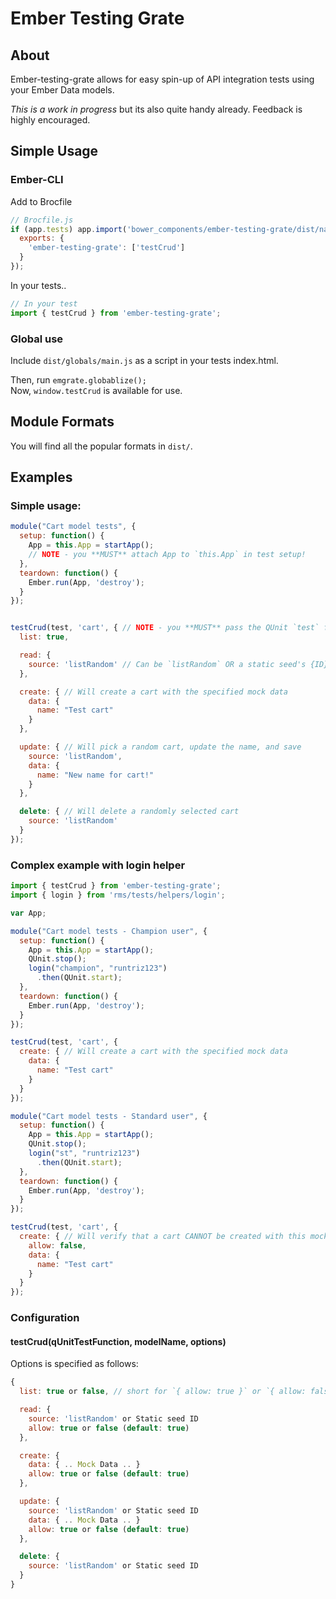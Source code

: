 Ember Testing Grate
===========

About
-----

Ember-testing-grate allows for easy spin-up of API integration tests 
using your Ember Data models.

*This is a work in progress* but its also quite handy already. Feedback
is highly encouraged.

Simple Usage
------------
### Ember-CLI

Add to Brocfile
```js
// Brocfile.js
if (app.tests) app.import('bower_components/ember-testing-grate/dist/named-amd/main.js', {
  exports: {
    'ember-testing-grate': ['testCrud']
  }
});
```
In your tests..
```js
// In your test
import { testCrud } from 'ember-testing-grate';
```

### Global use
Include `dist/globals/main.js` as a script in your tests index.html.

Then, run `emgrate.globablize();`  
Now, `window.testCrud` is available for use.


Module Formats
--------------

You will find all the popular formats in `dist/`.

Examples
--------

### Simple usage:

```js
module("Cart model tests", {
  setup: function() {
    App = this.App = startApp();
    // NOTE - you **MUST** attach App to `this.App` in test setup!
  },
  teardown: function() {
    Ember.run(App, 'destroy');
  }
});


testCrud(test, 'cart', { // NOTE - you **MUST** pass the QUnit `test` function first!
  list: true,

  read: {
    source: 'listRandom' // Can be `listRandom` OR a static seed's {ID}
  },

  create: { // Will create a cart with the specified mock data
    data: {
      name: "Test cart"
    }
  },

  update: { // Will pick a random cart, update the name, and save
    source: 'listRandom',
    data: {
      name: "New name for cart!"
    }
  },

  delete: { // Will delete a randomly selected cart
    source: 'listRandom'
  }
});
```

### Complex example with login helper

```js
import { testCrud } from 'ember-testing-grate';
import { login } from 'rms/tests/helpers/login';

var App;

module("Cart model tests - Champion user", {
  setup: function() {
    App = this.App = startApp();
    QUnit.stop();
    login("champion", "runtriz123")
      .then(QUnit.start);
  },
  teardown: function() {
    Ember.run(App, 'destroy');
  }
});

testCrud(test, 'cart', {
  create: { // Will create a cart with the specified mock data
    data: {
      name: "Test cart"
    }
  }
});

module("Cart model tests - Standard user", {
  setup: function() {
    App = this.App = startApp();
    QUnit.stop();
    login("st", "runtriz123")
      .then(QUnit.start);
  },
  teardown: function() {
    Ember.run(App, 'destroy');
  }
});

testCrud(test, 'cart', {
  create: { // Will verify that a cart CANNOT be created with this mock data
    allow: false,
    data: {
      name: "Test cart"
    }
  }
});

```

### Configuration

#### testCrud(qUnitTestFunction, modelName, options)
Options is specified as follows:
```js
{
  list: true or false, // short for `{ allow: true }` or `{ allow: false }`

  read: {
    source: 'listRandom' or Static seed ID
    allow: true or false (default: true)
  },

  create: {
    data: { .. Mock Data .. }
    allow: true or false (default: true)
  },

  update: {
    source: 'listRandom' or Static seed ID
    data: { .. Mock Data .. }
    allow: true or false (default: true)
  },

  delete: { 
    source: 'listRandom' or Static seed ID
  }
}
```
